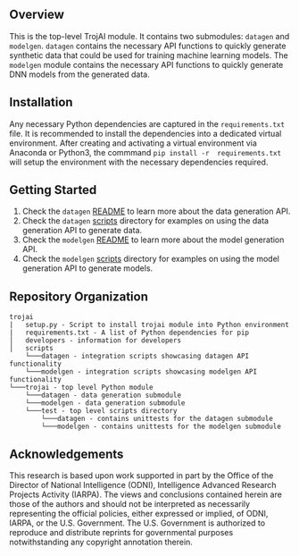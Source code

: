 ## Overview
This is the top-level TrojAI module.  It contains two submodules: `datagen` and `modelgen`. 
`datagen` contains the necessary API functions to quickly generate synthetic data that could be used for training machine learning models. The `modelgen` module contains the necessary API functions to quickly generate DNN models from the generated data.

## Installation
Any necessary Python dependencies are captured in the `requirements.txt` file.  It is recommended to install the dependencies into a dedicated virtual environment.  After creating 
and activating a virtual environment via Anaconda or Python3, the commmand `pip install -r 
requirements.txt` will setup the environment with the necessary dependencies required. 

## Getting Started
 1. Check the `datagen` [README](trojai/datagen) to learn more about the data generation API.
 2. Check the `datagen` [scripts](scripts/datagen) directory for examples on using the data generation API to generate data.
 3. Check the `modelgen` [README](trojai/modelgen) to learn more about the model generation API.
 4. Check the `modelgen` [scripts](scripts/modelgen) directory for examples on using the model generation API to generate models.

## Repository Organization
```
trojai
|   setup.py - Script to install trojai module into Python environment
|   requirements.txt - A list of Python dependencies for pip
│   developers - information for developers
│   scripts
    └───datagen - integration scripts showcasing datagen API functionality
    └───modelgen - integration scripts showcasing modelgen API functionality
└───trojai - top level Python module
    └───datagen - data generation submodule
    └───modelgen - data generation submodule
    └───test - top level scripts directory
        └───datagen - contains unittests for the datagen submodule
        └───modelgen - contains unittests for the modelgen submodule
```

## Acknowledgements
This research is based upon work supported in part by the Office of the Director of National Intelligence (ODNI), Intelligence Advanced Research Projects Activity (IARPA). The views and conclusions contained herein are those of the authors and should not be interpreted as necessarily representing the official policies, either expressed or implied, of ODNI, IARPA, or the U.S. Government. The U.S. Government is authorized to reproduce and distribute reprints for governmental purposes notwithstanding any copyright annotation therein.